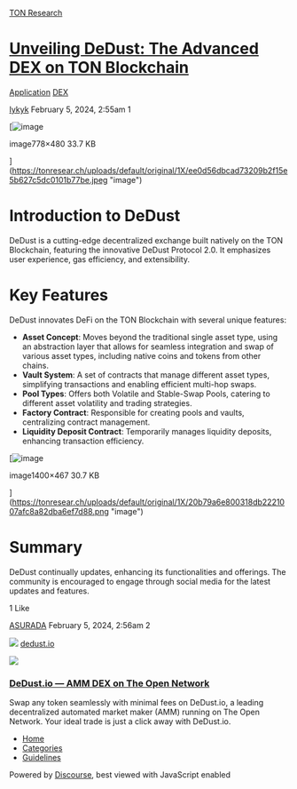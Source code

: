 [TON Research](/)

# [Unveiling DeDust: The Advanced DEX on TON Blockchain](/t/unveiling-dedust-the-advanced-dex-on-ton-blockchain/238)

[Application](/c/application/dex/24)  [DEX](/c/application/dex/24) 

    

[Iykyk](https://tonresear.ch/u/Iykyk)   February 5, 2024, 2:55am  1

[![image](https://tonresear.ch/uploads/default/optimized/1X/ee0d56dbcad73209b2f15e5b627c5dc0101b77be_2_690x425.jpeg)

image778×480 33.7 KB

](https://tonresear.ch/uploads/default/original/1X/ee0d56dbcad73209b2f15e5b627c5dc0101b77be.jpeg "image")

# [](#introduction-to-dedust-1)Introduction to DeDust

DeDust is a cutting-edge decentralized exchange built natively on the TON Blockchain, featuring the innovative DeDust Protocol 2.0. It emphasizes user experience, gas efficiency, and extensibility.

# [](#key-features-2)Key Features

DeDust innovates DeFi on the TON Blockchain with several unique features:

*   **Asset Concept**: Moves beyond the traditional single asset type, using an abstraction layer that allows for seamless integration and swap of various asset types, including native coins and tokens from other chains.
*   **Vault System**: A set of contracts that manage different asset types, simplifying transactions and enabling efficient multi-hop swaps.
*   **Pool Types**: Offers both Volatile and Stable-Swap Pools, catering to different asset volatility and trading strategies.
*   **Factory Contract**: Responsible for creating pools and vaults, centralizing contract management.
*   **Liquidity Deposit Contract**: Temporarily manages liquidity deposits, enhancing transaction efficiency.

[![image](https://tonresear.ch/uploads/default/optimized/1X/20b79a6e800318db2221007afc8a82dba6ef7d88_2_690x230.png)

image1400×467 30.7 KB

](https://tonresear.ch/uploads/default/original/1X/20b79a6e800318db2221007afc8a82dba6ef7d88.png "image")

# [](#summary-3)Summary

DeDust continually updates, enhancing its functionalities and offerings. The community is encouraged to engage through social media for the latest updates and features.

  1 Like

[ASURADA](https://tonresear.ch/u/ASURADA)  February 5, 2024, 2:56am  2

![](https://tonresear.ch/uploads/default/original/1X/4e0ead2e015b660804a5fa1ce511f1088caa25eb.png) [dedust.io](https://dedust.io/swap)

![](https://tonresear.ch/uploads/default/optimized/1X/14133c0148f340feeb1631961994452e0938809a_2_690x362.jpeg)

### [DeDust.io — AMM DEX on The Open Network](https://dedust.io/swap)

Swap any token seamlessly with minimal fees on DeDust.io, a leading decentralized automated market maker (AMM) running on The Open Network. Your ideal trade is just a click away with DeDust.io.

 

*   [Home](/)
*   [Categories](/categories)
*   [Guidelines](/guidelines)

Powered by [Discourse](https://www.discourse.org), best viewed with JavaScript enabled